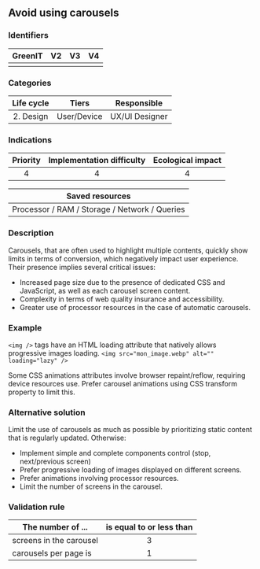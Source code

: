 ## Avoid using carousels

### Identifiers

| GreenIT | V2  | V3  |  V4  |
|:-------:|:---:|:---:|:----:|
|         |     |     |      |

### Categories

| Life cycle |    Tiers    |  Responsible   |
|:----------:|:-----------:|:--------------:|
| 2. Design  | User/Device | UX/UI Designer |

### Indications

|      Priority      | Implementation difficulty | Ecological impact |
|:------------------:|:-------------------------:|:-----------------:|
|         4          |             4             |         4         |

|                Saved resources                |
|:---------------------------------------------:|
| Processor / RAM / Storage / Network / Queries |

### Description

Carousels, that are often used to highlight multiple contents, quickly show limits in terms of conversion, which negatively impact user experience. Their presence implies several critical issues:
- Increased page size due to the presence of dedicated CSS and JavaScript, as well as each carousel screen content.
- Complexity in terms of web quality insurance and accessibility.
- Greater use of processor resources in the case of automatic carousels.

### Example

`<img />` tags have an HTML loading attribute that natively allows progressive images loading.
`<img src="mon_image.webp" alt="" loading="lazy" />`

Some CSS animations attributes involve browser repaint/reflow, requiring device resources use. Prefer carousel animations using CSS transform property to limit this.


### Alternative solution

Limit the use of carousels as much as possible by prioritizing static content that is regularly updated. Otherwise:

- Implement simple and complete components control (stop, next/previous screen)
- Prefer progressive loading of images displayed on different screens.
- Prefer animations involving processor resources.
- Limit the number of screens in the carousel.

### Validation rule

| The number of ...       | is equal to or less than |  
|-------------------------|:------------------------:| 
| screens in the carousel |            3             |
|  carousels per page is  |            1             |
